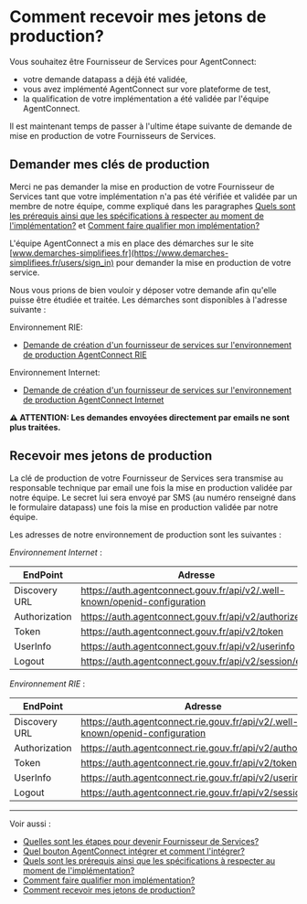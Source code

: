 # Comment recevoir mes jetons de production?

Vous souhaitez être Fournisseur de Services pour AgentConnect: 

- votre demande datapass a déjà été validée,
- vous avez implémenté AgentConnect sur vore plateforme de test, 
- la qualification de votre implémentation a été validée par l'équipe AgentConnect. 

Il est maintenant temps de passer à l'ultime étape suivante de demande de mise en production de votre Fournisseurs de Services. 

## Demander mes clés de production

Merci ne pas demander la mise en production de votre Fournisseur de Services tant que votre implémentation n'a pas été vérifiée et validée par un membre de notre équipe, comme expliqué dans les paragraphes [Quels sont les prérequis ainsi que les spécifications à respecter au moment de l'implémentation?](../implementation_fca/spec_recette_fca.md) et [Comment faire qualifier mon implémentation?](../recette_fca/recette.md)

L'équipe AgentConnect a mis en place des démarches sur le site [www.demarches-simplifiees.fr](https://www.demarches-simplifiees.fr/users/sign_in) pour demander la mise en production de votre service. 

Nous vous prions de bien vouloir y déposer votre demande afin qu'elle puisse être étudiée et traitée. Les démarches sont disponibles à l'adresse suivante : 

Environnement RIE: 

- [Demande de création d'un fournisseur de services sur l'environnement de production AgentConnect RIE](https://www.demarches-simplifiees.fr/commencer/demande-de-creation-fs-production-fca-rie)

Environnement Internet: 

- [Demande de création d'un fournisseur de services sur l'environnement de production AgentConnect Internet](https://www.demarches-simplifiees.fr/commencer/demande-de-creation-fs-production-fca-internet)


**:warning: ATTENTION: Les demandes envoyées directement par emails ne sont plus traitées.**

## Recevoir mes jetons de production


La clé de production de votre Fournisseur de Services sera transmise au responsable technique par email une fois la mise en production validée par notre équipe.
Le secret lui sera envoyé par SMS (au numéro renseigné dans le formulaire datapass) une fois la mise en production validée par notre équipe.

Les adresses de notre environnement de production sont les suivantes : 

*Environnement Internet* :

| EndPoint | Adresse |
| ------ | ------ |
| Discovery URL | https://auth.agentconnect.gouv.fr/api/v2/.well-known/openid-configuration | 
| Authorization | https://auth.agentconnect.gouv.fr/api/v2/authorize |
| Token | https://auth.agentconnect.gouv.fr/api/v2/token | 
| UserInfo | https://auth.agentconnect.gouv.fr/api/v2/userinfo | 
| Logout | https://auth.agentconnect.gouv.fr/api/v2/session/end | 

*Environnement RIE* :

| EndPoint | Adresse |
| ------ | ------ |
| Discovery URL | https://auth.agentconnect.rie.gouv.fr/api/v2/.well-known/openid-configuration | 
| Authorization | https://auth.agentconnect.rie.gouv.fr/api/v2/authorize |
| Token | https://auth.agentconnect.rie.gouv.fr/api/v2/token | 
| UserInfo | https://auth.agentconnect.rie.gouv.fr/api/v2/userinfo | 
| Logout | https://auth.agentconnect.rie.gouv.fr/api/v2/session/end | 




---

Voir aussi : 
- [Quelles sont les étapes pour devenir Fournisseur de Services?](../pilotage_fca/pilotage_fca_etapes.md)
- [Quel bouton AgentConnect intégrer et comment l'intégrer?](../implementation_fca/bouton_fca.md)
- [Quels sont les prérequis ainsi que les spécifications à respecter au moment de l'implémentation?](../implementation_fca/spec_recette_fca.md)
- [Comment faire qualifier mon implémentation?](../recette_fca/recette.md)
- [Comment recevoir mes jetons de production?](../recette_fca/recette_cles_prod.md)